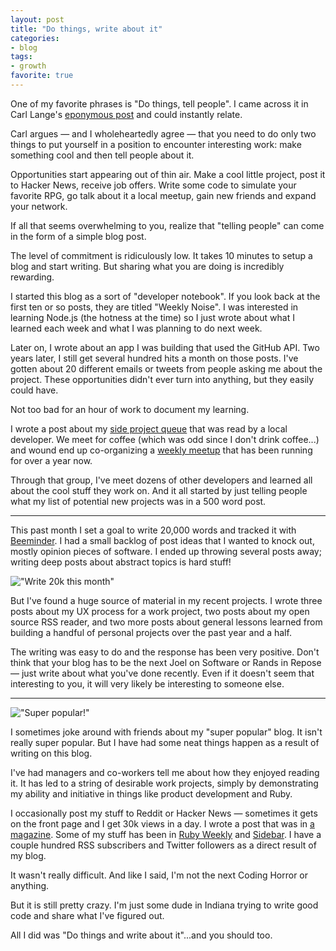 ```yaml
---
layout: post
title: "Do things, write about it"
categories:
- blog
tags:
- growth
favorite: true
---
```


One of my favorite phrases is "Do things, tell people". I came across it in
Carl Lange's [eponymous post][dttp] and could instantly relate.

[dttp]: http://carl.flax.ie/dothingstellpeople.html

Carl argues &mdash; and I wholeheartedly agree &mdash; that you need to do
only two things to put yourself in a position to encounter interesting work: 
make something cool and then tell people about it.

Opportunities start appearing out of thin air. Make a cool little project,
post it to Hacker News, receive job offers. Write some code to simulate your
favorite RPG, go talk about it a local meetup, gain new friends and expand your
network.

If all that seems overwhelming to you, realize that "telling people" can come
in the form of a simple blog post.

The level of commitment is ridiculously low. It takes 10 minutes to setup a blog
and start writing. But sharing what you are doing is incredibly rewarding.

I started this blog as a sort of "developer notebook". If you look back at the
first ten or so posts, they are titled "Weekly Noise". I was interested in
learning Node.js (the hotness at the time) so I just wrote about what I learned
each week and what I was planning to do next week.

Later on, I wrote about an app I was building that used the GitHub API. Two years
later, I still get several hundred hits a month on those posts. I've gotten about
20 different emails or tweets from people asking me about the project. These
opportunities didn't ever turn into anything, but they easily could have.

Not too bad for an hour of work to document my learning.

I wrote a post about my [side project queue][spq] that was read by a local
developer. We meet for coffee (which was odd since I don't drink coffee...) and
wound end up co-organizing a [weekly meetup][isl] that has been running for over a 
year now.

[spq]: http://mdswanson.com/blog/2012/03/01/my-side-project-queue.html
[isl]: https://indystartuplab.github.io/

Through that group, I've meet dozens of other developers and learned all about
the cool stuff they work on. And it all started by just telling people what my 
list of potential new projects was in a 500 word post.

---

This past month I set a goal to write 20,000 words and tracked it with
[Beeminder][b]. I had a small backlog of post ideas that I wanted to knock out,
mostly opinion pieces of software. I ended up throwing several posts away; writing
deep posts about abstract topics is hard stuff!

[b]: https://www.beeminder.com

!["Write 20k this month"]({{site.url}}/static/beeminder.png)

But I've found a huge source of material in my recent projects. I wrote three posts
about my UX process for a work project, two posts about my open source RSS reader,
and two more posts about general lessons learned from building a handful of
personal projects over the past year and a half.

The writing was easy to do and the response has been very positive. Don't think
that your blog has to be the next Joel on Software or Rands in Repose &mdash; just
write about what you've done recently. Even if it doesn't seem that interesting to
you, it will very likely be interesting to someone else.

---

!["Super popular!"]({{site.url}}/static/super-popular.png)

I sometimes joke around with friends about my "super popular" blog. It isn't really
super popular. But I have had some neat things happen as a result of writing on 
this blog. 

I've had managers and co-workers tell me about how they enjoyed reading it. It has
led to a string of desirable work projects, simply by demonstrating my ability 
and initiative in things like product development and Ruby. 

I occasionally post my stuff to Reddit or Hacker News &mdash; sometimes it gets on
the front page and I get 30k views in a day. I wrote a post that was in 
[a magazine][hm]. Some of my stuff has been in [Ruby Weekly][rw] and [Sidebar][sb].
I have a couple hundred RSS subscribers and Twitter followers as a direct result
of my blog.

[hm]: http://mdswanson.com/static/dead-tree.png
[rw]: http://rubyweekly.com/
[sb]: http://sidebar.io/

It wasn't really difficult. And like I said, I'm not the next Coding Horror or
anything. 

But it is still pretty crazy. I'm just some dude in Indiana trying to write good 
code and share what I've figured out.

All I did was "Do things and write about it"...and you should too.